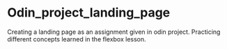 # Odin_project_landing_page
Creating a landing page as an assignment given in odin project.
Practicing different concepts learned in the flexbox lesson.
